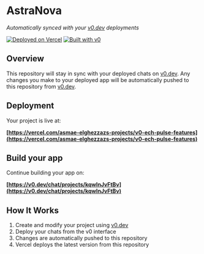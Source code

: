 # AstraNova

*Automatically synced with your [v0.dev](https://v0.dev) deployments*

[![Deployed on Vercel](https://img.shields.io/badge/Deployed%20on-Vercel-black?style=for-the-badge&logo=vercel)](https://vercel.com/asmae-elghezzazs-projects/v0-ech-pulse-features)
[![Built with v0](https://img.shields.io/badge/Built%20with-v0.dev-black?style=for-the-badge)](https://v0.dev/chat/projects/kqwInJvFtBv)

## Overview

This repository will stay in sync with your deployed chats on [v0.dev](https://v0.dev).
Any changes you make to your deployed app will be automatically pushed to this repository from [v0.dev](https://v0.dev).

## Deployment

Your project is live at:

**[https://vercel.com/asmae-elghezzazs-projects/v0-ech-pulse-features](https://vercel.com/asmae-elghezzazs-projects/v0-ech-pulse-features)**

## Build your app

Continue building your app on:

**[https://v0.dev/chat/projects/kqwInJvFtBv](https://v0.dev/chat/projects/kqwInJvFtBv)**

## How It Works

1. Create and modify your project using [v0.dev](https://v0.dev)
2. Deploy your chats from the v0 interface
3. Changes are automatically pushed to this repository
4. Vercel deploys the latest version from this repository
